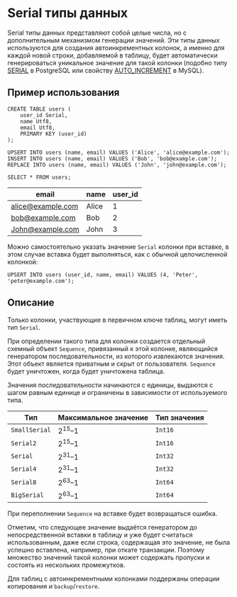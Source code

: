# Serial типы данных

Serial типы данных представляют собой целые числа, но с дополнительным механизмом генерации значений. Эти типы данных используются для создания автоинкрементных колонок, а именно для каждой новой строки, добавляемой в таблицу, будет автоматически генерироваться уникальное значение для такой колонки (подобно типу [SERIAL](https://www.postgresql.org/docs/current/datatype-numeric.html#DATATYPE-SERIAL) в PostgreSQL или свойству [AUTO_INCREMENT](https://dev.mysql.com/doc/refman/9.0/en/example-auto-increment.html) в MySQL).

## Пример использования

``` yql
CREATE TABLE users (
    user_id Serial,
    name Utf8,
    email Utf8,
    PRIMARY KEY (user_id)
);
```
``` yql
UPSERT INTO users (name, email) VALUES ('Alice', 'alice@example.com');
INSERT INTO users (name, email) VALUES ('Bob', 'bob@example.com');
REPLACE INTO users (name, email) VALUES ('John', 'john@example.com');
```
``` yql
SELECT * FROM users;
```
email | name | user_id
----- | ----- | -----
alice@example.com | Alice | 1
bob@example.com | Bob | 2
John@example.com | John | 3

Можно самостоятельно указать значение `Serial` колонки при вставке, в этом случае вставка будет выполняться, как с обычной целочисленной колонкой:
``` yql
UPSERT INTO users (user_id, name, email) VALUES (4, 'Peter', 'peter@example.com');
```
## Описание
Только колонки, участвующие в первичном ключе таблиц, могут иметь тип `Serial`.

При определении такого типа для колонки создается отдельный схемный объект `Sequence`, привязанный к этой колонке, являющийся генератором последовательности, из которого извлекаются значения. Этот объект является приватным и скрыт от пользователя. `Sequence` будет уничтожен, когда будет уничтожена таблица.

Значения последовательности начинаются с единицы, выдаются с шагом равным единице и ограничены в зависимости от используемого типа.

Тип | Максимальное значение | Тип значения
----- | ----- | -----
`SmallSerial` | $2^15–1$ | `Int16`
`Serial2` | $2^15–1$ | `Int16`
`Serial` | $2^31–1$ | `Int32`
`Serial4` | $2^31–1$ | `Int32`
`Serial8` | $2^63–1$ | `Int64`
`BigSerial` | $2^63–1$ | `Int64`

При переполнении `Sequence` на вставке будет возвращаться ошибка.

Отметим, что следующее значение выдаётся генератором до непосредственной вставки в таблицу и уже будет считаться использованным, даже если строка, содержащая это значение, не была успешно вставлена, например, при откате транзакции. Поэтому множество значений такой колонки может содержать пропуски и состоять из нескольких промежутков.

Для таблиц с автоинкрементными колонками поддержаны операции копирования и `backup`/`restore`.

